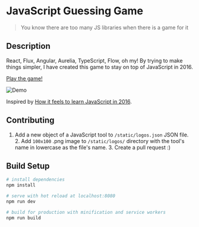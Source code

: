 # JavaScript Guessing Game

> You know there are too many JS libraries when there is a game for it

## Description

React, Flux, Angular, Aurelia, TypeScript, Flow, oh my! By trying to make things simpler, I have created this game to stay on top of JavaScript in 2016.

[Play the game!](https://javascript-game.firebaseapp.com/)

![Demo](https://github.com/samiheikki/javascript-guessing-game/blob/master/static/og_image.jpg?raw=true)

Inspired by [How it feels to learn JavaScript in 2016](https://hackernoon.com/how-it-feels-to-learn-javascript-in-2016-d3a717dd577f#.6m8kr3ema).

## Contributing

  1. Add a new object of a JavaScript tool to `/static/logos.json` JSON file.
    2. Add `100x100` .png image to `/static/logos/` directory with the tool's name in lowercase as the file's name.
      3. Create a pull request :)

## Build Setup

``` bash
# install dependencies
npm install

# serve with hot reload at localhost:8080
npm run dev

# build for production with minification and service workers
npm run build
```
